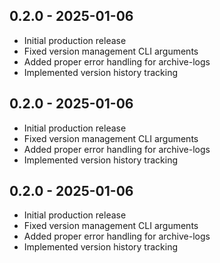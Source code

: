 
## 0.2.0 - 2025-01-06
- Initial production release
- Fixed version management CLI arguments
- Added proper error handling for archive-logs
- Implemented version history tracking


## 0.2.0 - 2025-01-06
- Initial production release
- Fixed version management CLI arguments
- Added proper error handling for archive-logs
- Implemented version history tracking

## 0.2.0 - 2025-01-06
- Initial production release
- Fixed version management CLI arguments
- Added proper error handling for archive-logs
- Implemented version history tracking
